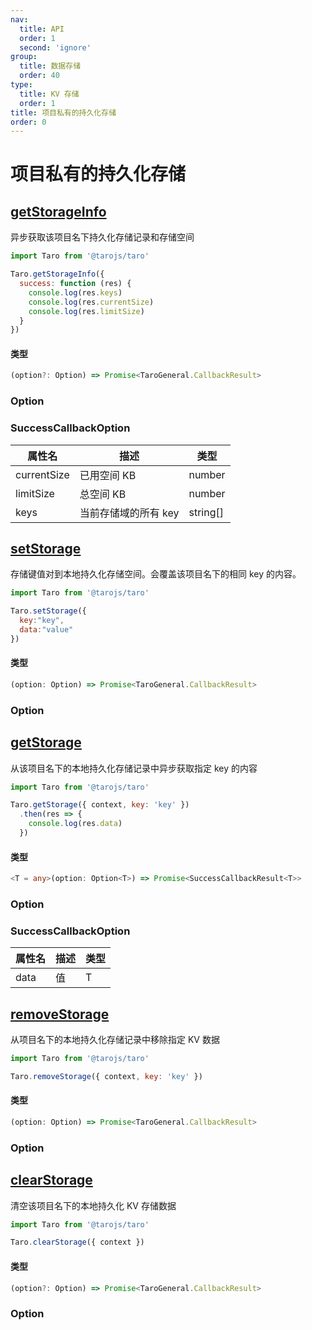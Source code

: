 ```yaml
---
nav:
  title: API
  order: 1
  second: 'ignore'
group:
  title: 数据存储
  order: 40
type:
  title: KV 存储
  order: 1
title: 项目私有的持久化存储
order: 0
---
```


# 项目私有的持久化存储

## [getStorageInfo](https://docs.taro.zone/docs/apis/storage/getStorageInfo)

<Platform name="storage" version="1.0.0"></Platform>

异步获取该项目名下持久化存储记录和存储空间

```jsx | pure
import Taro from '@tarojs/taro'

Taro.getStorageInfo({
  success: function (res) {
    console.log(res.keys)
    console.log(res.currentSize)
    console.log(res.limitSize)
  }
})
```

#### 类型

``` js
(option?: Option) => Promise<TaroGeneral.CallbackResult>
```

### Option

<API id="Storage_GetStorageInfoOption"></API>

### SuccessCallbackOption

| 属性名      | 描述                 | 类型     |
| ----------- | -------------------- | -------- |
| currentSize | 已用空间 KB          | number   |
| limitSize   | 总空间 KB            | number   |
| keys        | 当前存储域的所有 key | string[] |

## [setStorage](https://docs.taro.zone/docs/apis/storage/setStorage)

<Platform name="storage" version="1.0.0"></Platform>

存储键值对到本地持久化存储空间。会覆盖该项目名下的相同 key 的内容。

```jsx | pure
import Taro from '@tarojs/taro'

Taro.setStorage({
  key:"key",
  data:"value"
})
```

#### 类型

```javascript
(option: Option) => Promise<TaroGeneral.CallbackResult>
```

### Option

<API id="Storage_SetStorageOption"></API>

## [getStorage](https://docs.taro.zone/docs/apis/storage/getStorage)

<Platform name="storage" version="1.0.0"></Platform>

从该项目名下的本地持久化存储记录中异步获取指定 key 的内容

```jsx | pure
import Taro from '@tarojs/taro'

Taro.getStorage({ context, key: 'key' })
  .then(res => {
    console.log(res.data)
  })
```

#### 类型

```typescript
<T = any>(option: Option<T>) => Promise<SuccessCallbackResult<T>>
```

### Option

<API id="Storage_GetStorageOption"></API>

### SuccessCallbackOption

| 属性名 | 描述 | 类型 |
| ------ | ---- | ---- |
| data   | 值   | T    |

## [removeStorage](https://docs.taro.zone/docs/apis/storage/removeStorage)

<Platform name="storage" version="1.0.0"></Platform>

从项目名下的本地持久化存储记录中移除指定 KV 数据

```jsx | pure
import Taro from '@tarojs/taro'

Taro.removeStorage({ context, key: 'key' })
```

#### 类型

```javascript
(option: Option) => Promise<TaroGeneral.CallbackResult>
```

### Option

<API id="Storage_RemoveStorageOption"></API>

## [clearStorage](https://docs.taro.zone/docs/apis/storage/clearStorage)

<Platform name="storage" version="1.0.0"></Platform>

清空该项目名下的本地持久化 KV 存储数据

``` js
import Taro from '@tarojs/taro'

Taro.clearStorage({ context })
```

#### 类型

```javascript
(option?: Option) => Promise<TaroGeneral.CallbackResult>
```

### Option

<API id="Storage_ClearStorageOption"></API>

<!-- ## 示例 Demo

<code src='@examples/components/tiga/storage/index.tsx'></code> -->
